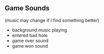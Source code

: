 ## Game Sounds
(music may change if I find something better)
* background music playing 
* entered bad hole 
* game over sound 
* game won sound 

